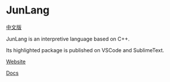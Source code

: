 # JunLang

[中文版](https://github.com/Jun-Software/JunLang/blob/master/README-zh.md)

JunLang is an interpretive language based on C++.

Its highlighted package is published on VSCode and SublimeText.

[Website](https://junlang.imjcj.eu.org)

[Docs](https://github.com/Jun-Software/JunLang/wiki)
